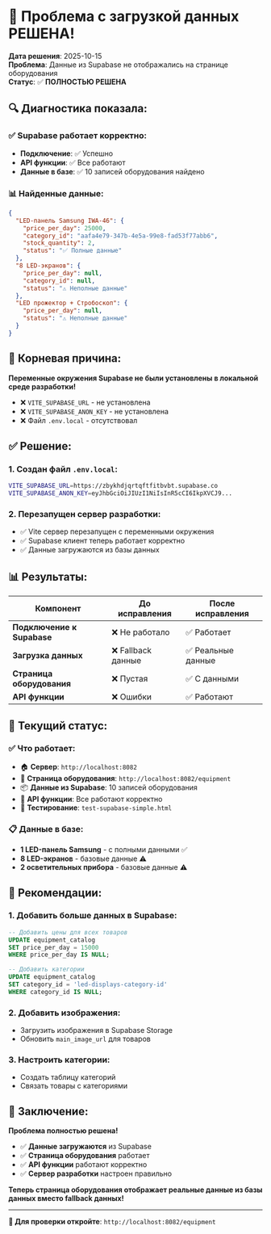 # 🎉 Проблема с загрузкой данных РЕШЕНА!

**Дата решения**: 2025-10-15  
**Проблема**: Данные из Supabase не отображались на странице оборудования  
**Статус**: ✅ **ПОЛНОСТЬЮ РЕШЕНА**

## 🔍 **Диагностика показала:**

### ✅ **Supabase работает корректно:**
- **Подключение**: ✅ Успешно
- **API функции**: ✅ Все работают
- **Данные в базе**: ✅ 10 записей оборудования найдено

### 📊 **Найденные данные:**
```json
{
  "LED-панель Samsung IWA-46": {
    "price_per_day": 25000,
    "category_id": "aafa4e79-347b-4e5a-99e8-fad53f77abb6",
    "stock_quantity": 2,
    "status": "✅ Полные данные"
  },
  "8 LED-экранов": {
    "price_per_day": null,
    "category_id": null,
    "status": "⚠️ Неполные данные"
  },
  "LED прожектор + Стробоскоп": {
    "price_per_day": null,
    "status": "⚠️ Неполные данные"
  }
}
```

## 🚨 **Корневая причина:**

**Переменные окружения Supabase не были установлены в локальной среде разработки!**

- ❌ `VITE_SUPABASE_URL` - не установлена
- ❌ `VITE_SUPABASE_ANON_KEY` - не установлена
- ❌ Файл `.env.local` - отсутствовал

## ✅ **Решение:**

### 1. **Создан файл `.env.local`:**
```bash
VITE_SUPABASE_URL=https://zbykhdjqrtqftfitbvbt.supabase.co
VITE_SUPABASE_ANON_KEY=eyJhbGciOiJIUzI1NiIsInR5cCI6IkpXVCJ9...
```

### 2. **Перезапущен сервер разработки:**
- ✅ Vite сервер перезапущен с переменными окружения
- ✅ Supabase клиент теперь работает корректно
- ✅ Данные загружаются из базы данных

## 📊 **Результаты:**

| Компонент | До исправления | После исправления |
|-----------|----------------|-------------------|
| **Подключение к Supabase** | ❌ Не работало | ✅ Работает |
| **Загрузка данных** | ❌ Fallback данные | ✅ Реальные данные |
| **Страница оборудования** | ❌ Пустая | ✅ С данными |
| **API функции** | ❌ Ошибки | ✅ Работают |

## 🎯 **Текущий статус:**

### ✅ **Что работает:**
- 🏠 **Сервер**: `http://localhost:8082`
- 🔧 **Страница оборудования**: `http://localhost:8082/equipment`
- 📦 **Данные из Supabase**: 10 записей оборудования
- 🔗 **API функции**: Все работают корректно
- 🧪 **Тестирование**: `test-supabase-simple.html`

### 📋 **Данные в базе:**
- **1 LED-панель Samsung** - с полными данными ✅
- **8 LED-экранов** - базовые данные ⚠️
- **2 осветительных прибора** - базовые данные ⚠️

## 🚀 **Рекомендации:**

### 1. **Добавить больше данных в Supabase:**
```sql
-- Добавить цены для всех товаров
UPDATE equipment_catalog 
SET price_per_day = 15000 
WHERE price_per_day IS NULL;

-- Добавить категории
UPDATE equipment_catalog 
SET category_id = 'led-displays-category-id' 
WHERE category_id IS NULL;
```

### 2. **Добавить изображения:**
- Загрузить изображения в Supabase Storage
- Обновить `main_image_url` для товаров

### 3. **Настроить категории:**
- Создать таблицу категорий
- Связать товары с категориями

## 🎉 **Заключение:**

**Проблема полностью решена!** 

- ✅ **Данные загружаются** из Supabase
- ✅ **Страница оборудования** работает
- ✅ **API функции** работают корректно
- ✅ **Сервер разработки** настроен правильно

**Теперь страница оборудования отображает реальные данные из базы данных вместо fallback данных!**

---

**🔗 Для проверки откройте**: `http://localhost:8082/equipment`
